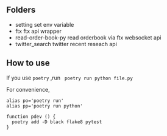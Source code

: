 
## Folders
 - setting
  set env variable
 - ftx
  ftx api wrapper
 - read-order-book-py
   read orderbook via ftx websocket api
 - twitter_search
   twitter recent reseach api

## How to use 
If you use `poetry` ,run
` poetry run python file.py`

For convenience,
```
alias po='poetry run'
alias pp='poetry run python'

function pdev () {
  poetry add -D black flake8 pytest
}
```
